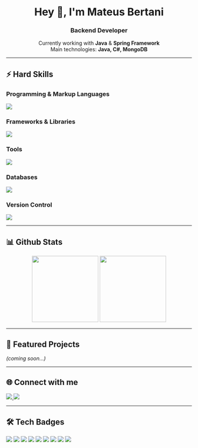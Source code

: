<h1 align="center">Hey 👋, I'm Mateus Bertani</h1>
<h3 align="center">Backend Developer</h3>

<p align="center">
  Currently working with <strong>Java</strong> & <strong>Spring Framework</strong><br>
  Main technologies: <strong>Java, C#, MongoDB</strong>
</p>

---

## ⚡ Hard Skills

### Programming & Markup Languages  
<p align="left">
  <img src="https://skillicons.dev/icons?i=java,cs,nodejs,js,ts,html,css" />
</p>

### Frameworks & Libraries  
<p align="left">
  <img src="https://skillicons.dev/icons?i=spring,dotnet,react,expo,docker" />
</p>

### Tools  
<p align="left">
  <img src="https://skillicons.dev/icons?i=swagger,postman,figma,trello" />
</p>

### Databases  
<p align="left">
  <img src="https://skillicons.dev/icons?i=mongodb,postgres,mysql" />
</p>

### Version Control  
<p align="left">
  <img src="https://skillicons.dev/icons?i=git,github,gitlab" />
</p>

---

## 📊 Github Stats  

<p align="center">
  <img height="180em" src="https://github-readme-stats.vercel.app/api?username=bertanj&show_icons=true&theme=radical&include_all_commits=true&count_private=true"/>
  <img height="180em" src="https://github-readme-stats.vercel.app/api/top-langs/?username=bertanj&layout=compact&langs_count=7&theme=radical"/>
</p>

---

## 🚀 Featured Projects  
*(coming soon...)*

---

## 🌐 Connect with me  

<p align="left">
  <a href="https://www.linkedin.com/in/mateusbertani" target="_blank">
    <img src="https://img.shields.io/badge/LinkedIn-0A66C2?style=for-the-badge&logo=linkedin&logoColor=white"/>
  </a>
  <a href="https://github.com/bertanj" target="_blank">
    <img src="https://img.shields.io/badge/GitHub-181717?style=for-the-badge&logo=github&logoColor=white"/>
  </a>
</p>

---

## 🛠️ Tech Badges  

<p align="left">
  <img src="https://img.shields.io/badge/Java-ED8B00?style=for-the-badge&logo=openjdk&logoColor=white"/>
  <img src="https://img.shields.io/badge/C%23-239120?style=for-the-badge&logo=c-sharp&logoColor=white"/>
  <img src="https://img.shields.io/badge/Spring-6DB33F?style=for-the-badge&logo=spring&logoColor=white"/>
  <img src="https://img.shields.io/badge/.NET-512BD4?style=for-the-badge&logo=dotnet&logoColor=white"/>
  <img src="https://img.shields.io/badge/Node.js-339933?style=for-the-badge&logo=nodedotjs&logoColor=white"/>
  <img src="https://img.shields.io/badge/Docker-2496ED?style=for-the-badge&logo=docker&logoColor=white"/>
  <img src="https://img.shields.io/badge/Postgres-316192?style=for-the-badge&logo=postgresql&logoColor=white"/>
  <img src="https://img.shields.io/badge/MongoDB-47A248?style=for-the-badge&logo=mongodb&logoColor=white"/>
  <img src="https://img.shields.io/badge/MySQL-4479A1?style=for-the-badge&logo=mysql&logoColor=white"/>
</p>
